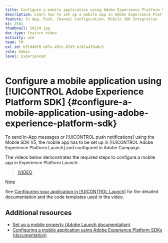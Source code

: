 ```yaml
---
title: Configure a mobile application using Adobe Experience Platform SDK
description: Learn how to set up a mobile app in Adobe Experience Platform Launch and how to configure it in Adobe Campaign.
feature: In App, Push, Channel Configuration, Mobile SDK Integration
kt: 2501
thumbnail: 26224.jpg
doc-type: feature video
activity: use
team: TM
exl-id: b51d40f6-e67a-49fe-87d5-bf42a439a0e3
role: Admin
level: Experienced
---
```

# Configure a mobile application using [!UICONTROL Adobe Experience Platform SDK] {#configure-a-mobile-application-using-adobe-experience-platform-sdk}

To send In-App messages or [!UICONTROL push notifications] using the Mobile SDK V5, the mobile app has to be set up in [!UICONTROL Adobe Experience Platform Launch] and configured in Adobe Campaign.

The videos below demonstrates the required steps to configure a mobile app in Experience Platform Launch:

>[!VIDEO](https://video.tv.adobe.com/v/26224?quality=12)

>[!NOTE]
>
>See [Configuring your application in [!UICONTROL Launch]](https://experienceleague.adobe.com/docs/campaign-standard/using/administrating/configuring-channels/configuring-a-mobile-application.html?lang=en) for the detailed documentation and the code templates used in the video.

## Additional resources

* [Set up a mobile property (Adobe Launch documentation)](https://aep-sdks.gitbook.io/docs/getting-started/create-a-mobile-property)
* [Configuring a mobile application using Adobe Experience Platform SDKs (documentation)](https://experienceleague.adobe.com/docs/campaign-standard/using/administrating/configuring-channels/configuring-a-mobile-application.html?lang=en)
